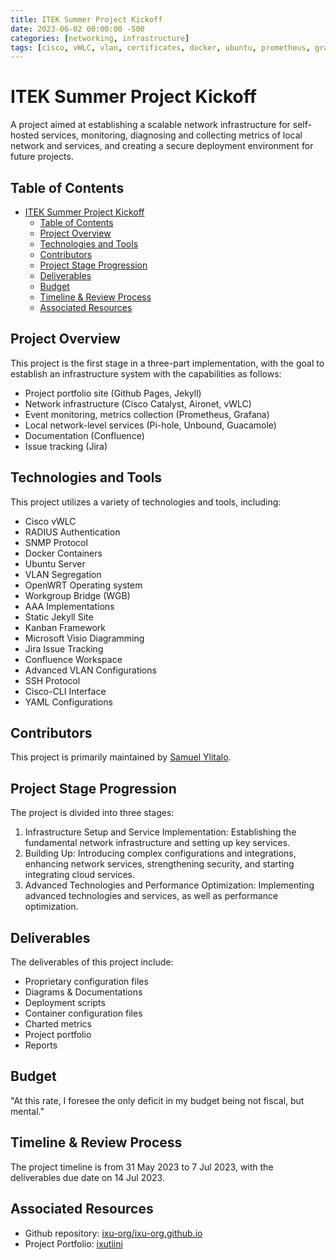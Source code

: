 ```yaml
---
title: ITEK Summer Project Kickoff
date: 2023-06-02 00:00:00 -500
categories: [networking, infrastructure]
tags: [cisco, vWLC, vlan, certificates, docker, ubuntu, prometheus, grafana, pihole, unbound, confluence, jira]
---
```


# ITEK Summer Project Kickoff

A project aimed at establishing a scalable network infrastructure for self-hosted services, monitoring, diagnosing and collecting metrics of local network and services, and creating a secure deployment environment for future projects.

## Table of Contents

- [ITEK Summer Project Kickoff](#itek-summer-project-kickoff)
  - [Table of Contents](#table-of-contents)
  - [Project Overview](#project-overview)
  - [Technologies and Tools](#technologies-and-tools)
  - [Contributors](#contributors)
  - [Project Stage Progression](#project-stage-progression)
  - [Deliverables](#deliverables)
  - [Budget](#budget)
  - [Timeline \& Review Process](#timeline--review-process)
  - [Associated Resources](#associated-resources)

## Project Overview

This project is the first stage in a three-part implementation, with the goal to establish an infrastructure system with the capabilities as follows:

- Project portfolio site (Github Pages, Jekyll)
- Network infrastructure (Cisco Catalyst, Aironet, vWLC)
- Event monitoring, metrics collection (Prometheus, Grafana)
- Local network-level services (Pi-hole, Unbound, Guacamole)
- Documentation (Confluence)
- Issue tracking (Jira)

## Technologies and Tools

This project utilizes a variety of technologies and tools, including:

- Cisco vWLC
- RADIUS Authentication
- SNMP Protocol
- Docker Containers
- Ubuntu Server
- VLAN Segregation
- OpenWRT Operating system
- Workgroup Bridge (WGB)
- AAA Implementations
- Static Jekyll Site
- Kanban Framework
- Microsoft Visio Diagramming
- Jira Issue Tracking
- Confluence Workspace
- Advanced VLAN Configurations
- SSH Protocol
- Cisco-CLI Interface
- YAML Configurations

## Contributors

This project is primarily maintained by [Samuel Ylitalo](https://github.com/ixutiini).

## Project Stage Progression

The project is divided into three stages:

1. Infrastructure Setup and Service Implementation: Establishing the fundamental network infrastructure and setting up key services.
2. Building Up: Introducing complex configurations and integrations, enhancing network services, strengthening security, and starting integrating cloud services.
3. Advanced Technologies and Performance Optimization: Implementing advanced technologies and services, as well as performance optimization.

## Deliverables

The deliverables of this project include:

- Proprietary configuration files
- Diagrams & Documentations
- Deployment scripts
- Container configuration files
- Charted metrics
- Project portfolio
- Reports

## Budget

"At this rate, I foresee the only deficit in my budget being not fiscal, but mental."

## Timeline & Review Process

The project timeline is from 31 May 2023 to 7 Jul 2023, with the deliverables due date on 14 Jul 2023.

## Associated Resources

- Github repository: [ixu-org/ixu-org.github.io](https://github.com/ixu-org/ixu-org.github.io)
- Project Portfolio: [ixutiini](https://ixu-org.github.io/)
